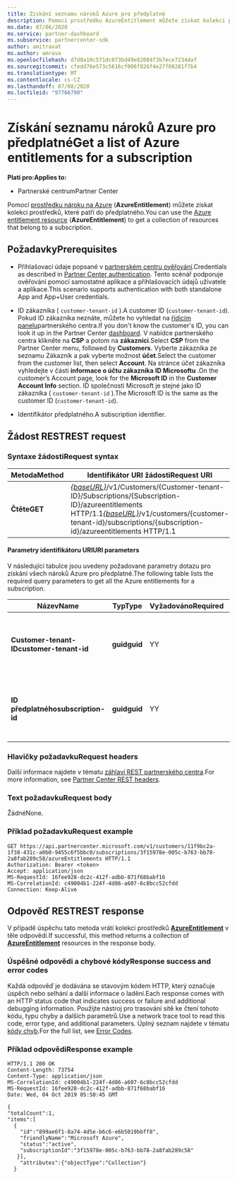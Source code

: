 ```yaml
---
title: Získání seznamu nároků Azure pro předplatné
description: Pomocí prostředku AzureEntitlement můžete získat kolekci prostředků nároků Azure, které patří do předplatného.
ms.date: 07/06/2020
ms.service: partner-dashboard
ms.subservice: partnercenter-sdk
author: amitravat
ms.author: amrava
ms.openlocfilehash: d7d0a10c571dc073bd49e82084f3b7ece7234daf
ms.sourcegitcommit: cfedd76e573c5616cf006f826f4e27f08281f7b4
ms.translationtype: MT
ms.contentlocale: cs-CZ
ms.lasthandoff: 07/08/2020
ms.locfileid: "97766790"
---
```

# <a name="get-a-list-of-azure-entitlements-for-a-subscription"></a><span data-ttu-id="75b1d-103">Získání seznamu nároků Azure pro předplatné</span><span class="sxs-lookup"><span data-stu-id="75b1d-103">Get a list of Azure entitlements for a subscription</span></span>

<span data-ttu-id="75b1d-104">**Platí pro:**</span><span class="sxs-lookup"><span data-stu-id="75b1d-104">**Applies to:**</span></span>

- <span data-ttu-id="75b1d-105">Partnerské centrum</span><span class="sxs-lookup"><span data-stu-id="75b1d-105">Partner Center</span></span>

<span data-ttu-id="75b1d-106">Pomocí [prostředku nároku na Azure](subscription-resources.md#azureentitlement) (**AzureEntitlement**) můžete získat kolekci prostředků, které patří do předplatného.</span><span class="sxs-lookup"><span data-stu-id="75b1d-106">You can use the [Azure entitlement resource](subscription-resources.md#azureentitlement) (**AzureEntitlement**) to get a collection of resources that belong to a subscription.</span></span>

## <a name="prerequisites"></a><span data-ttu-id="75b1d-107">Požadavky</span><span class="sxs-lookup"><span data-stu-id="75b1d-107">Prerequisites</span></span>

- <span data-ttu-id="75b1d-108">Přihlašovací údaje popsané v [partnerském centru ověřování](partner-center-authentication.md).</span><span class="sxs-lookup"><span data-stu-id="75b1d-108">Credentials as described in [Partner Center authentication](partner-center-authentication.md).</span></span> <span data-ttu-id="75b1d-109">Tento scénář podporuje ověřování pomocí samostatné aplikace a přihlašovacích údajů uživatele a aplikace.</span><span class="sxs-lookup"><span data-stu-id="75b1d-109">This scenario supports authentication with both standalone App and App+User credentials.</span></span>

- <span data-ttu-id="75b1d-110">ID zákazníka ( `customer-tenant-id` ).</span><span class="sxs-lookup"><span data-stu-id="75b1d-110">A customer ID (`customer-tenant-id`).</span></span> <span data-ttu-id="75b1d-111">Pokud ID zákazníka neznáte, můžete ho vyhledat na [řídicím panelu](https://partner.microsoft.com/dashboard)partnerského centra.</span><span class="sxs-lookup"><span data-stu-id="75b1d-111">If you don't know the customer's ID, you can look it up in the Partner Center [dashboard](https://partner.microsoft.com/dashboard).</span></span> <span data-ttu-id="75b1d-112">V nabídce partnerského centra klikněte na **CSP** a potom na **zákazníci**.</span><span class="sxs-lookup"><span data-stu-id="75b1d-112">Select **CSP** from the Partner Center menu, followed by **Customers**.</span></span> <span data-ttu-id="75b1d-113">Vyberte zákazníka ze seznamu Zákazník a pak vyberte možnost **účet**.</span><span class="sxs-lookup"><span data-stu-id="75b1d-113">Select the customer from the customer list, then select **Account**.</span></span> <span data-ttu-id="75b1d-114">Na stránce účet zákazníka vyhledejte v části **informace o účtu zákazníka** **ID Microsoftu** .</span><span class="sxs-lookup"><span data-stu-id="75b1d-114">On the customer’s Account page, look for the **Microsoft ID** in the **Customer Account Info** section.</span></span> <span data-ttu-id="75b1d-115">ID společnosti Microsoft je stejné jako ID zákazníka ( `customer-tenant-id` ).</span><span class="sxs-lookup"><span data-stu-id="75b1d-115">The Microsoft ID is the same as the customer ID  (`customer-tenant-id`).</span></span>

- <span data-ttu-id="75b1d-116">Identifikátor předplatného.</span><span class="sxs-lookup"><span data-stu-id="75b1d-116">A subscription identifier.</span></span>

## <a name="rest-request"></a><span data-ttu-id="75b1d-117">Žádost REST</span><span class="sxs-lookup"><span data-stu-id="75b1d-117">REST request</span></span>

### <a name="request-syntax"></a><span data-ttu-id="75b1d-118">Syntaxe žádosti</span><span class="sxs-lookup"><span data-stu-id="75b1d-118">Request syntax</span></span>

| <span data-ttu-id="75b1d-119">Metoda</span><span class="sxs-lookup"><span data-stu-id="75b1d-119">Method</span></span>  | <span data-ttu-id="75b1d-120">Identifikátor URI žádosti</span><span class="sxs-lookup"><span data-stu-id="75b1d-120">Request URI</span></span>                                                                                                                   |
|---------|---------------------------------------------------------------------------------|
| <span data-ttu-id="75b1d-121">**Čtěte**</span><span class="sxs-lookup"><span data-stu-id="75b1d-121">**GET**</span></span> | <span data-ttu-id="75b1d-122">[*{baseURL}*](partner-center-rest-urls.md)/v1/Customers/{Customer-tenant-ID}/Subscriptions/{Subscription-ID}/azureentitlements HTTP/1.1</span><span class="sxs-lookup"><span data-stu-id="75b1d-122">[*{baseURL}*](partner-center-rest-urls.md)/v1/customers/{customer-tenant-id}/subscriptions/{subscription-id}/azureentitlements HTTP/1.1</span></span> |

#### <a name="uri-parameters"></a><span data-ttu-id="75b1d-123">Parametry identifikátoru URI</span><span class="sxs-lookup"><span data-stu-id="75b1d-123">URI parameters</span></span>

<span data-ttu-id="75b1d-124">V následující tabulce jsou uvedeny požadované parametry dotazu pro získání všech nároků Azure pro předplatné.</span><span class="sxs-lookup"><span data-stu-id="75b1d-124">The following table lists the required query parameters to get all the Azure entitlements for a subscription.</span></span>

| <span data-ttu-id="75b1d-125">Název</span><span class="sxs-lookup"><span data-stu-id="75b1d-125">Name</span></span>                   | <span data-ttu-id="75b1d-126">Typ</span><span class="sxs-lookup"><span data-stu-id="75b1d-126">Type</span></span>     | <span data-ttu-id="75b1d-127">Vyžadováno</span><span class="sxs-lookup"><span data-stu-id="75b1d-127">Required</span></span> | <span data-ttu-id="75b1d-128">Popis</span><span class="sxs-lookup"><span data-stu-id="75b1d-128">Description</span></span>                           |
|------------------------|----------|----------|---------------------------------------|
| <span data-ttu-id="75b1d-129">**Customer-tenant-ID**</span><span class="sxs-lookup"><span data-stu-id="75b1d-129">**customer-tenant-id**</span></span> | <span data-ttu-id="75b1d-130">**guid**</span><span class="sxs-lookup"><span data-stu-id="75b1d-130">**guid**</span></span> | <span data-ttu-id="75b1d-131">Y</span><span class="sxs-lookup"><span data-stu-id="75b1d-131">Y</span></span>        | <span data-ttu-id="75b1d-132">Identifikátor GUID, který odpovídá zákazníkovi.</span><span class="sxs-lookup"><span data-stu-id="75b1d-132">A GUID corresponding to the customer.</span></span> |
| <span data-ttu-id="75b1d-133">**ID předplatného**</span><span class="sxs-lookup"><span data-stu-id="75b1d-133">**subscription-id**</span></span>       | <span data-ttu-id="75b1d-134">**guid**</span><span class="sxs-lookup"><span data-stu-id="75b1d-134">**guid**</span></span> | <span data-ttu-id="75b1d-135">Y</span><span class="sxs-lookup"><span data-stu-id="75b1d-135">Y</span></span>        | <span data-ttu-id="75b1d-136">Identifikátor GUID, který odpovídá předplatnému.</span><span class="sxs-lookup"><span data-stu-id="75b1d-136">A GUID corresponding to the subscription.</span></span>    |

### <a name="request-headers"></a><span data-ttu-id="75b1d-137">Hlavičky požadavku</span><span class="sxs-lookup"><span data-stu-id="75b1d-137">Request headers</span></span>

<span data-ttu-id="75b1d-138">Další informace najdete v tématu [záhlaví REST partnerského centra](headers.md).</span><span class="sxs-lookup"><span data-stu-id="75b1d-138">For more information, see [Partner Center REST headers](headers.md).</span></span>

### <a name="request-body"></a><span data-ttu-id="75b1d-139">Text požadavku</span><span class="sxs-lookup"><span data-stu-id="75b1d-139">Request body</span></span>

<span data-ttu-id="75b1d-140">Žádné</span><span class="sxs-lookup"><span data-stu-id="75b1d-140">None.</span></span>

### <a name="request-example"></a><span data-ttu-id="75b1d-141">Příklad požadavku</span><span class="sxs-lookup"><span data-stu-id="75b1d-141">Request example</span></span>

```http
GET https://api.partnercenter.microsoft.com/v1/customers/11f9bc2a-1f38-431c-a0b0-9455c6f5bbc0/subscriptions/3f15978e-005c-b763-bb78-2a8fab289c58/azureEntitlements HTTP/1.1
Authorization: Bearer <token>
Accept: application/json
MS-RequestId: 16fee928-dc2c-412f-adbb-871f68babf16
MS-CorrelationId: c49004b1-224f-4d86-a607-6c8bcc52cfdd
Connection: Keep-Alive
```

## <a name="rest-response"></a><span data-ttu-id="75b1d-142">Odpověď REST</span><span class="sxs-lookup"><span data-stu-id="75b1d-142">REST response</span></span>

<span data-ttu-id="75b1d-143">V případě úspěchu tato metoda vrátí kolekci prostředků [**AzureEntitlement**](subscription-resources.md#azureentitlement) v těle odpovědi.</span><span class="sxs-lookup"><span data-stu-id="75b1d-143">If successful, this method returns a collection of [**AzureEntitlement**](subscription-resources.md#azureentitlement) resources in the response body.</span></span>

### <a name="response-success-and-error-codes"></a><span data-ttu-id="75b1d-144">Úspěšné odpovědi a chybové kódy</span><span class="sxs-lookup"><span data-stu-id="75b1d-144">Response success and error codes</span></span>

<span data-ttu-id="75b1d-145">Každá odpověď je dodávána se stavovým kódem HTTP, který označuje úspěch nebo selhání a další informace o ladění.</span><span class="sxs-lookup"><span data-stu-id="75b1d-145">Each response comes with an HTTP status code that indicates success or failure and additional debugging information.</span></span> <span data-ttu-id="75b1d-146">Použijte nástroj pro trasování sítě ke čtení tohoto kódu, typu chyby a dalších parametrů.</span><span class="sxs-lookup"><span data-stu-id="75b1d-146">Use a network trace tool to read this code, error type, and additional parameters.</span></span> <span data-ttu-id="75b1d-147">Úplný seznam najdete v tématu [kódy chyb](error-codes.md).</span><span class="sxs-lookup"><span data-stu-id="75b1d-147">For the full list, see [Error Codes](error-codes.md).</span></span>

### <a name="response-example"></a><span data-ttu-id="75b1d-148">Příklad odpovědi</span><span class="sxs-lookup"><span data-stu-id="75b1d-148">Response example</span></span>

```http
HTTP/1.1 200 OK
Content-Length: 73754
Content-Type: application/json
MS-CorrelationId: c49004b1-224f-4d86-a607-6c8bcc52cfdd
MS-RequestId: 16fee928-dc2c-412f-adbb-871f68babf16
Date: Wed, 04 Oct 2019 05:50:45 GMT

{
"totalCount":1,
"items":[
  {
    "id":"899ae6f1-8a74-4d5e-b6c6-e6b5019bbff8",
    "friendlyName":"Microsoft Azure",
    "status":"active",
    "subscriptionId":"3f15978e-005c-b763-bb78-2a8fab289c58"
   }],
    "attributes":{"objectType":"Collection"}
  }
```
